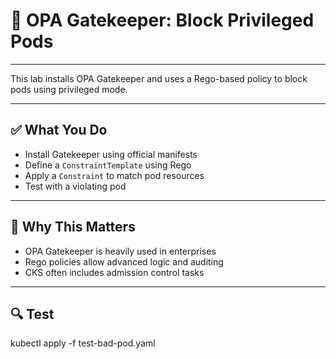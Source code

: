 # 🚫 OPA Gatekeeper: Block Privileged Pods

---

This lab installs OPA Gatekeeper and uses a Rego-based policy to block pods using privileged mode.

---

## ✅ What You Do

- Install Gatekeeper using official manifests
- Define a `ConstraintTemplate` using Rego
- Apply a `Constraint` to match pod resources
- Test with a violating pod
---
## 🤔 Why This Matters
- OPA Gatekeeper is heavily used in enterprises
- Rego policies allow advanced logic and auditing
- CKS often includes admission control tasks
---
## 🔍 Test

kubectl apply -f test-bad-pod.yaml
